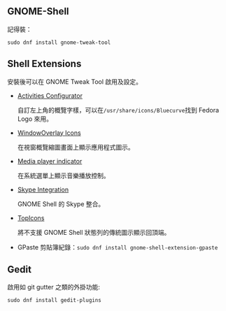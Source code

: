 GNOME-Shell
-------------
記得裝：

`sudo dnf install gnome-tweak-tool`


Shell Extensions
------------------

安裝後可以在 GNOME Tweak Tool 啟用及設定。

* [Activities Configurator](https://extensions.gnome.org/extension/358/activities-configurator/)

	自訂左上角的概覽字樣，可以在`/usr/share/icons/Bluecurve`找到 Fedora Logo 來用。

* [WindowOverlay Icons](https://extensions.gnome.org/extension/302/windowoverlay-icons/)

	在視窗概覽縮圖畫面上顯示應用程式圖示。

* [Media player indicator](https://extensions.gnome.org/extension/55/media-player-indicator/)

	在系統選單上顯示音樂播放控制。

* [Skype Integration](https://extensions.gnome.org/extension/696/skype-integration/)

	GNOME Shell 的 Skype 整合。

* [TopIcons](https://extensions.gnome.org/extension/495/topicons/)

	將不支援 GNOME Shell 狀態列的傳統圖示顯示回頂端。

* GPaste
	剪貼簿紀錄：`sudo dnf install gnome-shell-extension-gpaste`

Gedit
-------------

啟用如 git gutter 之類的外掛功能:

`sudo dnf install gedit-plugins`
